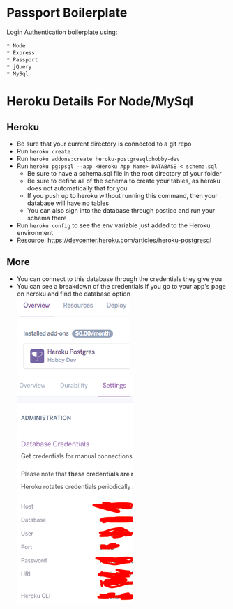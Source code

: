 # Passport Boilerplate

Login Authentication boilerplate using:

	* Node
	* Express
	* Passport
	* jQuery
	* MySql

# Heroku Details For Node/MySql

<h2>Heroku</h2>

* Be sure that your current directory is connected to a git repo
* Run ```heroku create```
* Run ```heroku addons:create heroku-postgresql:hobby-dev```
* Run ```heroku pg:psql --app <Heroku App Name> DATABASE < schema.sql```
	* Be sure to have a schema.sql file in the root directory of your folder
	* Be sure to define all of the schema to create your tables, as heroku does not automatically that for you
	* If you push up to heroku without running this command, then your database will have no tables
	* You can also sign into the database through postico and run your schema there
* Run ```heroku config``` to see the env variable just added to the Heroku environment
* Resource: https://devcenter.heroku.com/articles/heroku-postgresql

<h2>More</h2>

* You can connect to this database through the credentials they give you
* You can see a breakdown of the credentials if you go to your app's page on heroku and find the database option
![postgres image one](https://github.com/nycda-wdi-jared/postgres_sequelize/blob/master/pg_sequelize_boilerplate/github_images/first.png?raw=true "Postgres Example")
![postgres image two](https://github.com/nycda-wdi-jared/postgres_sequelize/blob/master/pg_sequelize_boilerplate/github_images/second.png?raw=true "Postgres Example")
